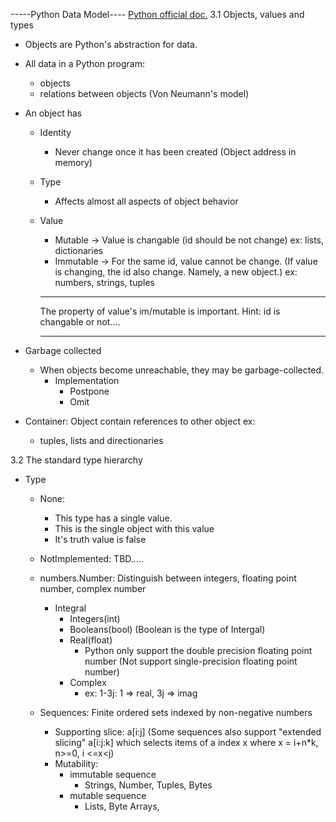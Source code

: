  -----Python Data Model----
[Python official doc.](https://docs.python.org/3/reference/datamodel.html) 
3.1 Objects, values and types
* Objects are Python's abstraction for data.
* All data in a Python program:
  - objects
  - relations between objects
(Von Neumann's model)

* An object has
  - Identity
    - Never change once it has been created (Object address in memory)
  - Type
    - Affects almost all aspects of object behavior

  - Value
    - Mutable
      -> Value is changable (id should be not change)
      ex: lists, dictionaries
    - Immutable
      -> For the same id, value cannot be change.
      (If value is changing, the id also change. Namely, a new object.)
      ex: numbers, strings, tuples
    *************************
    The property of value's im/mutable is important.
    Hint: id is changable or not....
    *************************

* Garbage collected
  - When objects become unreachable, they may be garbage-collected.
    - Implementation
      * Postpone
      * Omit

* Container: Object contain references to other object
  ex:
    - tuples, lists and directionaries

3.2 The standard type hierarchy

 * Type
    - None:
      - This type has a single value.
      - This is the single object with this value
      - It's truth value is false

    - NotImplemented: TBD.....

    - numbers.Number: Distinguish between integers, floating point number, complex number
      - Integral
        - Integers(int)
        - Booleans(bool) (Boolean is the type of Intergal)
        - Real(float)
          - Python only support the double precision floating point number
        (Not support single-precision floating point number)
        - Complex
          - ex: 1-3j: 1 => real, 3j => imag

    - Sequences: Finite ordered sets indexed by non-negative numbers
      - Supporting slice: a[i:j]
        (Some sequences also support "extended slicing" a[i:j:k] which selects
        items of a index x where x = i+n*k, n>=0, i <=x<j)
      - Mutability:
          - immutable sequence
            - Strings, Number, Tuples, Bytes
          - mutable sequence
            - Lists, Byte Arrays,
